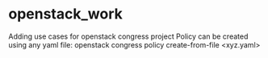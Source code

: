 # openstack_work
Adding use cases for openstack congress project
Policy can be created using any yaml file:
   openstack congress policy create-from-file <xyz.yaml>
